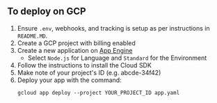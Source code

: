 ## To deploy on GCP
1. Ensure `.env`, webhooks, and tracking is setup as per instructions in `README.MD`.
2. Create a GCP project with billing enabled
3. Create a new application on [App Engine](https://console.cloud.google.com/appengine)
    - Select `Node.js` for Language and `Standard` for the Environment
4. Follow the instructions to install the Cloud SDK
5. Make note of your project's ID (e.g. abcde-34f42)
6. Deploy your app with the command:
    ```
    gcloud app deploy --project YOUR_PROJECT_ID app.yaml
    ```